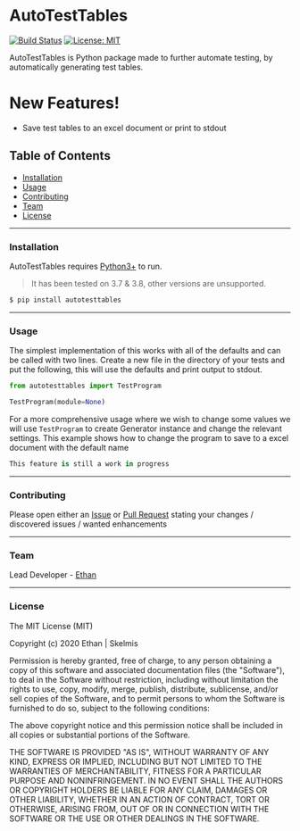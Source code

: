 # AutoTestTables


[![Build Status](https://travis-ci.com/Skelmis/autotesttables.svg?branch=master)](https://travis-ci.com/Skelmis/autotesttables)
[![License: MIT](https://img.shields.io/badge/License-MIT-yellow.svg)](https://opensource.org/licenses/MIT)

AutoTestTables is Python package made to further automate testing, by automatically generating test tables.

# New Features!

  - Save test tables to an excel document or print to stdout

## Table of Contents


- [Installation](#installation)
- [Usage](#usage)
- [Contributing](#contributing)
- [Team](#team)
- [License](#license)


---

### Installation

AutoTestTables requires [Python3+](https://www.python.org/) to run.
> It has been tested on 3.7 & 3.8, other versions are unsupported.


```sh
$ pip install autotesttables
```

----

### Usage

The simplest implementation of this works with all of the defaults and can be called with two lines.
Create a new file in the directory of your tests and put the following, this will use the defaults and print output to stdout.
```python
from autotesttables import TestProgram

TestProgram(module=None)
```

For a more comprehensive usage where we wish to change some values we will use `TestProgram` to create Generator instance and change the relevant settings. This example shows how to change the program to save to a excel document with the default name
```python
This feature is still a work in progress
```

----

### Contributing

Please open either an [Issue](https://github.com/Skelmis/autotesttables/issues) or [Pull Request](https://github.com/Skelmis/autotesttables/pulls) stating your changes / discovered issues / wanted enhancements

----


### Team
Lead Developer - [Ethan](https://github.com/Skelmis)

----

### License

The MIT License (MIT)

Copyright (c) 2020 Ethan | Skelmis

Permission is hereby granted, free of charge, to any person obtaining a copy of this software and associated documentation files (the "Software"), to deal in the Software without restriction, including without limitation the rights to use, copy, modify, merge, publish, distribute, sublicense, and/or sell copies of the Software, and to permit persons to whom the Software is furnished to do so, subject to the following conditions:

The above copyright notice and this permission notice shall be included in all copies or substantial portions of the Software.

THE SOFTWARE IS PROVIDED "AS IS", WITHOUT WARRANTY OF ANY KIND, EXPRESS OR IMPLIED, INCLUDING BUT NOT LIMITED TO THE WARRANTIES OF MERCHANTABILITY, FITNESS FOR A PARTICULAR PURPOSE AND NONINFRINGEMENT. IN NO EVENT SHALL THE AUTHORS OR COPYRIGHT HOLDERS BE LIABLE FOR ANY CLAIM, DAMAGES OR OTHER LIABILITY, WHETHER IN AN ACTION OF CONTRACT, TORT OR OTHERWISE, ARISING FROM, OUT OF OR IN CONNECTION WITH THE SOFTWARE OR THE USE OR OTHER DEALINGS IN THE SOFTWARE.
